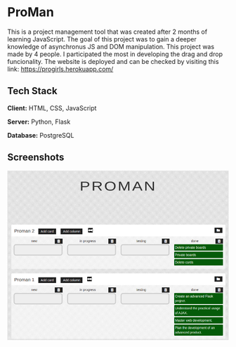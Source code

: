 
# ProMan




This is a project management tool that was created after 2 months of learning JavaScript. The goal of this project was to gain a deeper knowledge of asynchronus JS and DOM manipulation. This project was made by 4 people. I participated the most in developing the drag and drop funcionality.
The website is deployed and can be checked by visiting this link:
https://progirls.herokuapp.com/
## Tech Stack

**Client:** HTML, CSS, JavaScript

**Server:** Python, Flask

**Database:** PostgreSQL


## Screenshots

![App Screenshot](https://raw.githubusercontent.com/CodecoolGlobal/proman-2-python-takacsberni/development/proman.png)

